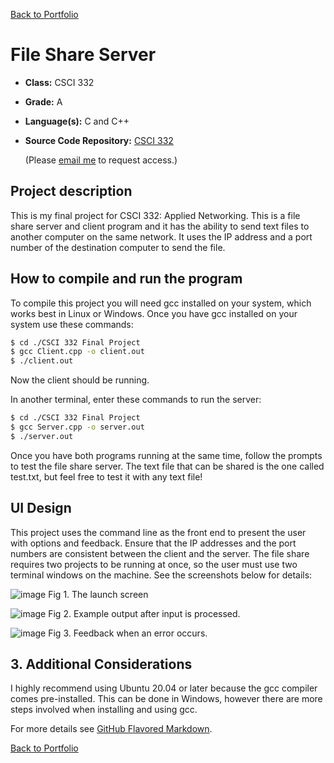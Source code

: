 [Back to Portfolio](./)

File Share Server
===============

-   **Class:** CSCI 332
-   **Grade:** A
-   **Language(s):** C and C++
-   **Source Code Repository:** [CSCI 332](https://github.com/logon02/CSCI-332-FileServer)

    (Please [email me](mailto:lcferguson@csustudent.net?subject=GitHub%20Access) to request access.)

## Project description

This is my final project for CSCI 332: Applied Networking. This is a file share server and client program and it has the ability to send text files to another computer on the same network. It uses the IP address and a port number of the destination computer to send the file.

## How to compile and run the program

To compile this project you will need gcc installed on your system, which works best in Linux or Windows. Once you have gcc installed on your system use these commands:

```bash
$ cd ./CSCI 332 Final Project
$ gcc Client.cpp -o client.out
$ ./client.out
```

Now the client should be running.

In another terminal, enter these commands to run the server:

```bash
$ cd ./CSCI 332 Final Project
$ gcc Server.cpp -o server.out
$ ./server.out
```
Once you have both programs running at the same time, follow the prompts to test the file share server. The text file that can be shared is the one called test.txt, but feel free to test it with any text file!

## UI Design

This project uses the command line as the front end to present the user with options and feedback. Ensure that the IP addresses and the port numbers are consistent between the client and the server. The file share requires two projects to be running at once, so the user must use two terminal windows on the machine. See the screenshots below for details:

![image](https://github.com/logon02/logon02.github.io/assets/85260424/ae3e4fa3-f1d3-4879-89c1-67c1512427a6)
Fig 1. The launch screen

![image](https://github.com/logon02/logon02.github.io/assets/85260424/7a5a6009-bb81-4962-9cc4-35b5c42f4c1d)
Fig 2. Example output after input is processed.

![image](https://github.com/logon02/logon02.github.io/assets/85260424/3b3e2b73-83c1-48e6-95f9-8c6967835ef1)
Fig 3. Feedback when an error occurs.

## 3. Additional Considerations

I highly recommend using Ubuntu 20.04 or later because the gcc compiler comes pre-installed. This can be done in Windows, however there are more steps involved when installing and using gcc.

For more details see [GitHub Flavored Markdown](https://guides.github.com/features/mastering-markdown/).

[Back to Portfolio](./)
